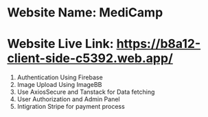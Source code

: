 # Website Name: MediCamp
# Website Live Link: https://b8a12-client-side-c5392.web.app/
1. Authentication Using Firebase
2. Image Upload Using ImageBB
3. Use AxiosSecure and Tanstack for Data fetching
4. User Authorization and Admin Panel
5. Intigration Stripe for payment process 

 
